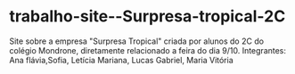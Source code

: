 # trabalho-site--Surpresa-tropical-2C
Site sobre a empresa "Surpresa Tropical" criada por alunos do 2C do colégio Mondrone, diretamente relacionado a feira do dia 9/10.  Integrantes: Ana flávia,Sofia, Letícia Mariana, Lucas Gabriel, Maria Vitória
